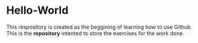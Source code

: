 # Hello-World
This respository is created as the beggining of learning how to use Github.
This is the **repository** intented to store the exercises for the work done.
